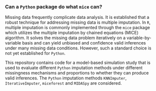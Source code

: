 ### Can a `Python` package do what `mice` can?

Missing data frequently complicate data analysis. It is established that a robust technique for addressing missing data is multiple imputation. In `R`, multiple imputation is commonly implemented through the `mice` package which utilizes the multiple imputation by chained equations (MICE) algorithm. It solves the missing data problem iteratively on a variable-by-variable basis and can yield unbiased and confidence valid inferences under many missing data conditions. However, such a standard choice is not yet established for `Python`.

This repository contains code for a model-based simulation study that is used to evaluate different `Python` imputation methods under different missingness mechanisms and proportions to whether they can produce valid inferences. The `Python` imputation methods `KNNImputer`, `IterativeImputer`, `miceforest` and `MIDASpy` are considered.